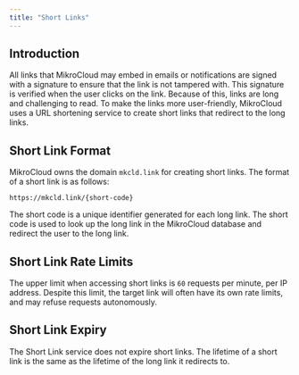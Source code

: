 ```yaml
---
title: "Short Links"
---
```


## Introduction

All links that MikroCloud may embed in emails or notifications are signed with a signature to ensure that the link is
not tampered with. This signature is verified when the user clicks on the link.
Because of this, links are long and challenging to read. To make the links more user-friendly, MikroCloud uses a URL
shortening service to create short links that redirect to the long links.

## Short Link Format

MikroCloud owns the domain `mkcld.link` for creating short links.
The format of a short link is as follows:

```text
https://mkcld.link/{short-code}
```

The short code is a unique identifier generated for each long link. The short code is used to look up the long link in
the MikroCloud database and redirect the user to the long link.

## Short Link Rate Limits

The upper limit when accessing short links is `60` requests per minute, per IP address.
Despite this limit, the target link will often have its own rate limits, and may refuse requests autonomously.

## Short Link Expiry

The Short Link service does not expire short links. The lifetime of a short link is the same as the lifetime of the long
link it redirects to.
